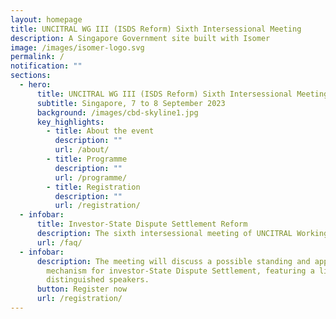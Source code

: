 ```yaml
---
layout: homepage
title: UNCITRAL WG III (ISDS Reform) Sixth Intersessional Meeting
description: A Singapore Government site built with Isomer
image: /images/isomer-logo.svg
permalink: /
notification: ""
sections:
  - hero:
      title: UNCITRAL WG III (ISDS Reform) Sixth Intersessional Meeting
      subtitle: Singapore, 7 to 8 September 2023
      background: /images/cbd-skyline1.jpg
      key_highlights:
        - title: About the event
          description: ""
          url: /about/
        - title: Programme
          description: ""
          url: /programme/
        - title: Registration
          description: ""
          url: /registration/
  - infobar:
      title: Investor-State Dispute Settlement Reform
      description: The sixth intersessional meeting of UNCITRAL Working Group III
      url: /faq/
  - infobar:
      description: The meeting will discuss a possible standing and appellate
        mechanism for investor-State Dispute Settlement, featuring a line-up of
        distinguished speakers.
      button: Register now
      url: /registration/
---
```

